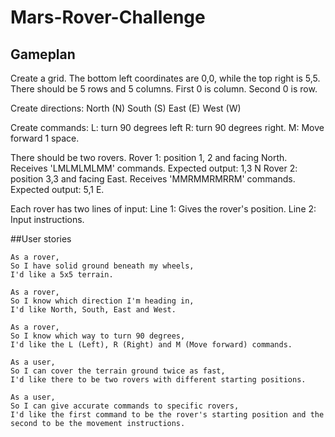 # Mars-Rover-Challenge

## Gameplan

Create a grid. The bottom left coordinates are 0,0, while the top right is 5,5.
  There should be 5 rows and 5 columns.
  First 0 is column. Second 0 is row.

Create directions:
  North (N)
  South (S)
  East (E)
  West (W)

Create commands:
  L: turn 90 degrees left
  R: turn 90 degrees right.
  M: Move forward 1 space.

There should be two rovers.
  Rover 1: position 1, 2 and facing North. Receives 'LMLMLMLMM' commands.
    Expected output: 1,3 N
  Rover 2: position 3,3 and facing East. Receives 'MMRMMRMRRM' commands.
    Expected output: 5,1 E.

Each rover has two lines of input:
  Line 1: Gives the rover's position.
  Line 2: Input instructions.

##User stories

```
As a rover,
So I have solid ground beneath my wheels,
I'd like a 5x5 terrain.
```

```
As a rover,
So I know which direction I'm heading in,
I'd like North, South, East and West.
```

```
As a rover,
So I know which way to turn 90 degrees,
I'd like the L (Left), R (Right) and M (Move forward) commands.
```

```
As a user,
So I can cover the terrain ground twice as fast,
I'd like there to be two rovers with different starting positions.
```
```
As a user,
So I can give accurate commands to specific rovers,
I'd like the first command to be the rover's starting position and the second to be the movement instructions.
```
